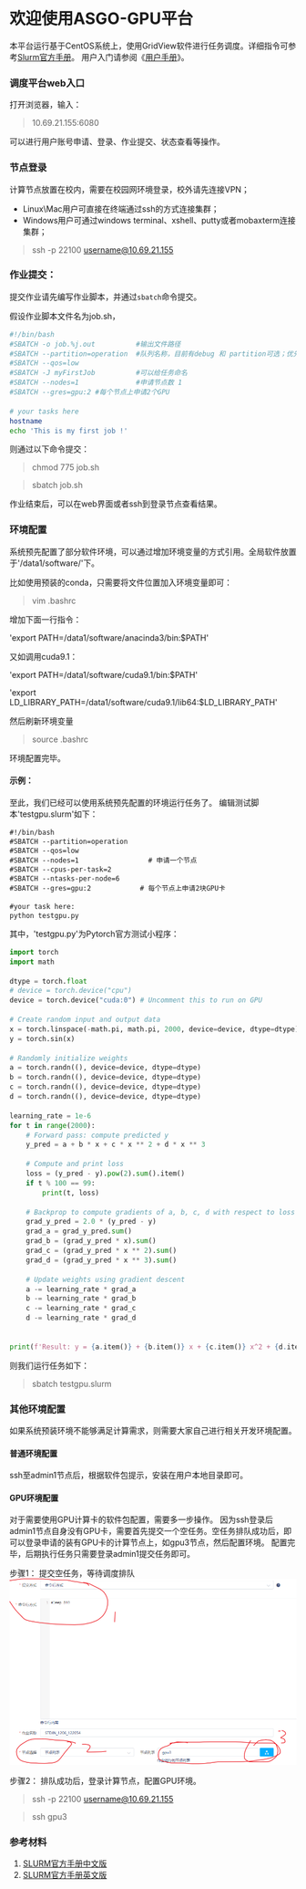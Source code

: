# 欢迎使用ASGO-GPU平台
本平台运行基于CentOS系统上，使用GridView软件进行任务调度。详细指令可参考[Slurm官方手册](https://slurm.schedmd.com/quickstart.html)。
用户入门请参阅《[用户手册](用户手册.pdf)》。

### 调度平台web入口
打开浏览器，输入：
> 10.69.21.155:6080

可以进行用户账号申请、登录、作业提交、状态查看等操作。

### 节点登录
计算节点放置在校内，需要在校园网环境登录，校外请先连接VPN；
- Linux\Mac用户可直接在终端通过ssh的方式连接集群；
- Windows用户可通过windows terminal、xshell、putty或者mobaxterm连接集群；
> ssh -p 22100 username@10.69.21.155


### 作业提交：
提交作业请先编写作业脚本，并通过`sbatch`命令提交。

假设作业脚本文件名为job.sh，
```bash
#!/bin/bash
#SBATCH -o job.%j.out          #输出文件路径
#SBATCH --partition=operation  #队列名称，目前有debug 和 partition可选；优先级不同
#SBATCH --qos=low
#SBATCH -J myFirstJob          #可以给任务命名
#SBATCH --nodes=1              #申请节点数 1
#SBATCH --gres=gpu:2 #每个节点上申请2个GPU

# your tasks here
hostname
echo 'This is my first job !'
```

则通过以下命令提交：
> chmod 775 job.sh

> sbatch job.sh

作业结束后，可以在web界面或者ssh到登录节点查看结果。

### 环境配置
系统预先配置了部分软件环境，可以通过增加环境变量的方式引用。全局软件放置于'/data1/software/'下。

比如使用预装的conda，只需要将文件位置加入环境变量即可：

> vim .bashrc

增加下面一行指令：

'export PATH=/data1/software/anacinda3/bin:$PATH'

又如调用cuda9.1：

'export PATH=/data1/software/cuda9.1/bin:$PATH'

'export LD_LIBRARY_PATH=/data1/software/cuda9.1/lib64:$LD_LIBRARY_PATH'

然后刷新环境变量

> source .bashrc

环境配置完毕。

#### 示例：

至此，我们已经可以使用系统预先配置的环境运行任务了。
编辑测试脚本'testgpu.slurm'如下：
```
#!/bin/bash
#SBATCH --partition=operation
#SBATCH --qos=low
#SBATCH --nodes=1                 # 申请一个节点
#SBATCH --cpus-per-task=2
#SBATCH --ntasks-per-node=6
#SBATCH --gres=gpu:2            # 每个节点上申请2块GPU卡

#your task here:
python testgpu.py
```
其中，'testgpu.py'为Pytorch官方测试小程序：
```Python
import torch
import math

dtype = torch.float
# device = torch.device("cpu")
device = torch.device("cuda:0") # Uncomment this to run on GPU

# Create random input and output data
x = torch.linspace(-math.pi, math.pi, 2000, device=device, dtype=dtype)
y = torch.sin(x)

# Randomly initialize weights
a = torch.randn((), device=device, dtype=dtype)
b = torch.randn((), device=device, dtype=dtype)
c = torch.randn((), device=device, dtype=dtype)
d = torch.randn((), device=device, dtype=dtype)

learning_rate = 1e-6
for t in range(2000):
    # Forward pass: compute predicted y
    y_pred = a + b * x + c * x ** 2 + d * x ** 3

    # Compute and print loss
    loss = (y_pred - y).pow(2).sum().item()
    if t % 100 == 99:
        print(t, loss)

    # Backprop to compute gradients of a, b, c, d with respect to loss
    grad_y_pred = 2.0 * (y_pred - y)
    grad_a = grad_y_pred.sum()
    grad_b = (grad_y_pred * x).sum()
    grad_c = (grad_y_pred * x ** 2).sum()
    grad_d = (grad_y_pred * x ** 3).sum()

    # Update weights using gradient descent
    a -= learning_rate * grad_a
    b -= learning_rate * grad_b
    c -= learning_rate * grad_c
    d -= learning_rate * grad_d


print(f'Result: y = {a.item()} + {b.item()} x + {c.item()} x^2 + {d.item()} x^3')
```
则我们运行任务如下：
> sbatch testgpu.slurm


### 其他环境配置
如果系统预装环境不能够满足计算需求，则需要大家自己进行相关开发环境配置。

#### 普通环境配置
ssh至admin1节点后，根据软件包提示，安装在用户本地目录即可。

#### GPU环境配置
对于需要使用GPU计算卡的软件包配置，需要多一步操作。
因为ssh登录后admin1节点自身没有GPU卡，需要首先提交一个空任务。空任务排队成功后，即可以登录申请的装有GPU卡的计算节点上，如gpu3节点，然后配置环境。
配置完毕，后期执行任务只需要登录admin1提交任务即可。

步骤1： 提交空任务，等待调度排队
![空任务提交](gpu3.bmp "空任务提交")

步骤2：
排队成功后，登录计算节点，配置GPU环境。

> ssh -p 22100 username@10.69.21.155

> ssh gpu3



<!-- ### 用户交流群
![ASGO-GPU用户群](qr.bmp "限时有效")
 -->

<!-- Markdown is a lightweight and easy-to-use syntax for styling your writing. It includes conventions for -->

<!-- ```markdown
Syntax highlighted code block

# Header 1
## Header 2
### Header 3

- Bulleted
- List

1. Numbered
2. List

**Bold** and _Italic_ and `Code` text

[Link](url) and ![Image](src)
```

For more details see [GitHub Flavored Markdown](https://guides.github.com/features/mastering-markdown/).

### Jekyll Themes

Your Pages site will use the layout and styles from the Jekyll theme you have selected in your [repository settings](https://github.com/asgogpu/asgogpu.github.io/settings). The name of this theme is saved in the Jekyll `_config.yml` configuration file.

### Support or Contact

Having trouble with Pages? Check out our [documentation](https://docs.github.com/categories/github-pages-basics/) or [contact support](https://github.com/contact) and we’ll help you sort it out.

 -->
### 参考材料
1. [SLURM官方手册中文版](https://docs.slurm.cn/users/)
1. [SLURM官方手册英文版](https://slurm.schedmd.com/documentation.html)
